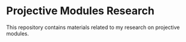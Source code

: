 #   Projective Modules Research

This repository contains materials related to my research on projective modules.
